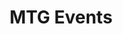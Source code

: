 ---
title: "MTG Events"
metadata:
  title: "Magic: The Gathering Events"
  draft: false
  description: "View our calendar of Magic: The Gathering events, tournaments, and special occasions"
  image: /images/mtg-events-hero.jpg
  slug: events
  navigation:
    show_in_nav: true
    show_children: true
    page_weight: 10
  seo:
    title: "MTG Events Calendar | {{site.name}}"
    description: "Find upcoming Magic: The Gathering events at {{site.name}}. From Friday Night Magic to Pro Tours, there's always something happening."
    keywords: MTG events, FNM, tournaments, Commander Night, Draft Night, Magic events
    og:
      title: "MTG Events - {{site.name}}"
      description: "View our Magic: The Gathering event calendar"
      image: /images/mtg-events-og.jpg
    twitter:
      card: summary_large_image
      title: "MTG Events | {{site.name}}"
      description: "Find your next Magic event"
      image: /images/mtg-events-twitter.jpg
sections:
  - type: hero
    title: "Magic Events at {{site.name}}"
    subtitle: "Your Weekly Guide to All Things Magic"
    backgroundImage: /images/hero-mtg-events.jpg
  - type: features
    title: Event Types
    items:
      - title: Weekly Events
        description: Regular weekly tournaments and casual play
        icon: calendar
      - title: Special Events
        description: Pro Tour Qualifiers and Store Championships
        icon: trophy
      - title: Casual Events
        description: Commander nights and casual formats
        icon: users
      - title: Prerelease Events
        description: Be the first to play with new sets
        icon: star
  - type: cta
    title: Ready to Play?
    subtitle: Register for your next event
    buttonText: "{{cta.events_button}}"
    buttonLink: /community/magic-the-gathering/events/register
---